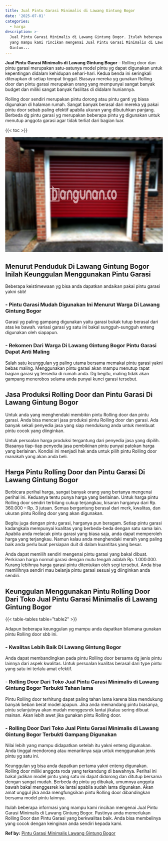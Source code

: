```yaml
---
title: Jual Pintu Garasi Minimalis di Lawang Gintung Bogor
date: '2025-07-01'
categories:
  - harga
description: >-
  Jual Pintu Garasi Minimalis di Lawang Gintung Bogor. Itulah beberapa informasi
  yang mampu kami rincikan mengenai Jual Pintu Garasi Minimalis di Lawang
  Gintun...
---
```


**Jual Pintu Garasi Minimalis di Lawang Gintung Bogor** – Rolling door dan pintu garasi merupakan satu-satunya model pintu yg dapat digunakan untuk kepentingan didalam kehidupan sehari-hari. Kedua benda ini seringkali diterapkan di setiap tempat tinggal. Biasaya mereka yg gunakan Rolling door dan pintu garasi merupakan orang yang mempunyai sangat banyak budget dan miliki sangat banyak fasilitas di didalam huniannya.

Rolling door sendiri merupakan pintu dorong atau pintu ganti yg biasa digunakan di halaman rumah. Sangat banyak berasal dari mereka yg pakai pintu door sebab paling efektif apabila ukuran yang dibutuhkan panjang. Berbeda dg pintu garasi yg merupakan beberapa pintu yg digunakan untuk menutup anggota garasi agar tidak terliat dari bagian luar.

{{< toc >}}

![Jual Pintu Garasi Minimalis di Lawang Gintung Bogor](/images/pintu-garasi-31.png)

## Menurut Penduduk Di Lawang Gintung Bogor Inilah Keunggulan Menggunakan Pintu Garasi

Beberapa keistimewaan yg bisa anda dapatkan andaikan pakai pintu garasi yakni sbb!

### \- Pintu Garasi Mudah Digunakan Ini Menurut Warga Di Lawang Gintung Bogor

Garasi yg paling gampang digunakan yaitu garasi bukak tutup berasal dari atas ke bawah. variasi garasi yg satu ini bakal sungguh-sungguh enteng digunakan oleh siapapun.

### \- Rekomen Dari Warga Di Lawang Gintung Bogor Pintu Garasi Dapat Anti Maling

Salah satu keunggulan yg paling utama bersama memakai pintu garasi yakni bebas maling. Menggunakan pintu garasi akan mampu menutup rapat bagian garasi yg tersedia di rumah anda. Dg begitu, maling tidak akan gampang menerobos selama anda punyai kunci garasi tersebut.

## Jasa Produksi Rolling Door dan Pintu Garasi Di Lawang Gintung Bogor

Untuk anda yang menghendaki membikin pintu Rolling door dan pintu garasi. Anda bisa mencari jasa produksi pintu Rolling door dan garasi. Ada banyak sekali penyedia jasa yang siap mendukung anda untuk membuat pintu cocok yang diinginkan.

Untuk persoalan harga produksi tergantung dari penyedia jasa yang dipilih. Biasanya tiap-tiap penyedia jasa pembikinan pintu punyai patokan harga yang berlainan. Kondisi ini menjadi hak anda untuk pilih pintu Rolling door manakah yang akan anda beli.

## Harga Pintu Rolling Door dan Pintu Garasi Di Lawang Gintung Bogor

Berbicara perihal harga, sangat banyak orang yang bertanya mengenai perihal ini. Keduanya tentu punya harga yang berlainan. Untuk harga pintu Rolling door sendiri terbilang cukup terjangkau, kisaran harganya dari Rp. 360.000 – Rp. 3 jutaan. Semua bergantung berasal dari merk, kwalitas, dan ukuran pintu Rolling door yang akan digunakan.

Begitu juga dengan pintu garasi, harganya pun beragam. Setiap pintu garasi kadangkala mempunyai kualitas yang berbeda-beda dengan satu sama lain. Apabila anda melacak pintu garasi yang biasa saja, anda dapat memperoleh harga yang terjangkau. Namun kalau anda menghendaki meraih yang paling baik anda perlu buat persiapan duit di dalam kuantitas yang besar.

Anda dapat memilih sendiri mengenai pintu garasi yang bakal dibuat. Perkiraan harga normal garasi dengan mutu tengah adalah Rp. 1.000.000. Kurang lebihnya harga garasi pintu ditentukan oleh segi tersebut. Anda bisa memilihnya sendiri mau belanja pintu garasi sesuai yg diinginkan anda sendiri.

## Keunggulan Menggunakan Pintu Rolling Door Dari Toko Jual Pintu Garasi Minimalis di Lawang Gintung Bogor

{{< table-tables table="table2" >}}

Adapun beberapa keunggulan yg mampu anda dapatkan bilamana gunakan pintu Rolling door sbb ini.

### \- Kwalitas Lebih Baik Di Lawang Gintung Bogor

Anda dapat membandingkan pada pintu Rolling door bersama dg jenis pintu lainnya dari aspek kwalitas. Untuk persoalan kualitas berasal dari type pintu yang satu ini terlalu amat efektif.

### \- Rolling Door Dari Toko Jual Pintu Garasi Minimalis di Lawang Gintung Bogor Terbukti Tahan lama

Pintu Rolling door terhitung dapat paling tahan lama karena bisa mendukung banyak beban berat model apapun. Jika anda memandang pintu biasanya, pintu selanjutnya akan mudah menggesrek lantai jikalau sering dibuat mainan. Akan lebih awet jika gunakan pintu Rolling door.

### \- Rolling Door Dari Toko Jual Pintu Garasi Minimalis di Lawang Gintung Bogor Terbukti Gampang Digunakan

Nilai lebih yang mampu didapatkan setelah itu yakni enteng digunakan. Anda tinggal mendorong atau menariknya saja untuk menggunakan jenis pintu yg satu ini.

Keunggulan yg bisa anda dapatkan pertama yakni enteng digunakan. Rolling door miliki anggota roda yang terkandung di bawahnya. Perihal ini bakal jadikan model pintu yang satu ini dapat didorong dan ditutup bersama dengan sangat mudah. Berbeda dg pintu yg dibukak, umumnya anggota bawah bakal menggesrek ke lantai apabila sudah lama digunakan. Akan amat unggul jika anda mengfungsikan pintu Rolling door dibandingkan bersama model pintu lainnya.

Itulah beberapa informasi yang mampu kami rincikan mengenai Jual Pintu Garasi Minimalis di Lawang Gintung Bogor. Pastinya anda memerlukan Rolling Door dan Pintu Garasi yang berkwalitas baik. Anda bisa membelinya yang cocok dengan keinginan anda sendiri kepada kami.

**Ref by:** [Pintu Garasi Minimalis Lawang Gintung Bogor](https://id.wikipedia.org/wiki/Pintu)
